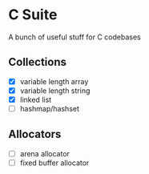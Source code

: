 # C Suite
A bunch of useful stuff for C codebases

## Collections
- [x] variable length array
- [x] variable length string
- [x] linked list
- [ ] hashmap/hashset

## Allocators
- [ ] arena allocator
- [ ] fixed buffer allocator